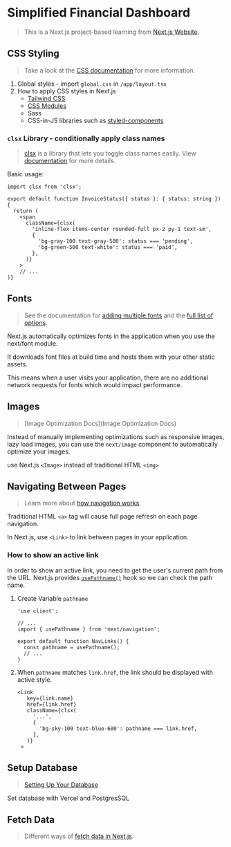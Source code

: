 # Simplified Financial Dashboard

> This is a Next.js project-based learning from [Next.js Website](https://nextjs.org/learn/dashboard-app).

## CSS Styling

> Take a look at the [CSS documentation](https://nextjs.org/docs/app/building-your-application/styling) for more information.

1. Global styles - import `global.css` in `/app/layout.tsx`
2. How to apply CSS styles in Next.js
   - [Tailwind CSS](https://tailwindcss.com/)
   - [CSS Modules](https://nextjs.org/docs/basic-features/built-in-css-support)
   - Sass
   - CSS-in-JS libraries such as [styled-components](https://github.com/vercel/next.js/tree/canary/examples/with-styled-components)

### `clsx` Library - conditionally apply class names

> [clsx](https://www.npmjs.com/package/clsx) is a library that lets you toggle class names easily. View [documentation](https://github.com/lukeed/clsx) for more details.

Basic usage:

```tsx
import clsx from 'clsx';

export default function InvoiceStatus({ status }: { status: string }) {
  return (
    <span
      className={clsx(
        'inline-flex items-center rounded-full px-2 py-1 text-sm',
        {
          'bg-gray-100 text-gray-500': status === 'pending',
          'bg-green-500 text-white': status === 'paid',
        },
      )}
    >
    // ...
)}
```

## Fonts

> See the documentation for [adding multiple fonts](https://nextjs.org/docs/app/building-your-application/optimizing/fonts#using-multiple-fonts) and the [full list of options](https://nextjs.org/docs/app/api-reference/components/font#font-function-arguments).

Next.js automatically optimizes fonts in the application when you use the next/font module.

It downloads font files at build time and hosts them with your other static assets.

This means when a user visits your application, there are no additional network requests for fonts which would impact performance.

## Images

> [Image Optimization Docs](Image Optimization Docs)

Instead of manually implementing optimizations such as responsive images, lazy load images, you can use the `next/image` component to automatically optimize your images.

use Next.js `<Image>` instead of traditional HTML `<img>`

## Navigating Between Pages

> Learn more about [how navigation works](https://nextjs.org/docs/app/building-your-application/routing/linking-and-navigating#how-routing-and-navigation-works).

Traditional HTML `<a>` tag will cause full page refresh on each page navigation.

In Next.js, use `<Link>` to link between pages in your application.

### How to show an active link

In order to show an active link, you need to get the user's current path from the URL. Next.js provides [`usePathname()`](https://nextjs.org/docs/app/api-reference/functions/use-pathname) hook so we can check the path name.

1. Create Variable `pathname`

   ```tsx
   'use client';

   // ...
   import { usePathname } from 'next/navigation';

   export default function NavLinks() {
     const pathname = usePathname();
     // ...
   }
   ```

2. When `pathname` matches `link.href`, the link should be displayed with active style.
   ```tsx
   <Link
      key={link.name}
      href={link.href}
      className={clsx(
        '...',
        {
          'bg-sky-100 text-blue-600': pathname === link.href,
        },
      )}
    >
   ```

## Setup Database

> [Setting Up Your Database](https://nextjs.org/learn/dashboard-app/setting-up-your-database)

Set database with Vercel and PostgresSQL

## Fetch Data

> Different ways of [fetch data in Next.js](https://nextjs.org/learn/dashboard-app/fetching-data).